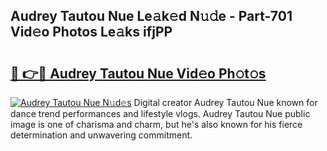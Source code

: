 ## Audrey Tautou Nue Le𝚊k𝚎d N𝚞𝚍e - Part-701 Vid𝚎o Photos Le𝚊ks ifjPP

# <h2><a href="http://fbaed5g.evod.top/?m=Audrey+Tautou+Nue">🔗 👉🔴 Audrey Tautou Nue Vid𝚎o Ph𝚘t𝚘s</a></h2>

[![Audrey Tautou Nue N𝚞d𝚎s](https://i.imgur.com/8V9OHl7.gif)](http://fbaed5g.evod.top/?m=Audrey+Tautou+Nue)
Digital creator Audrey Tautou Nue known for dance trend performances and lifestyle vlogs. Audrey Tautou Nue public image is one of charisma and charm, but he's also known for his fierce determination and unwavering commitment. 

